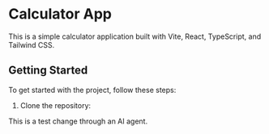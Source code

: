 # Calculator App

This is a simple calculator application built with Vite, React, TypeScript, and Tailwind CSS. 

## Getting Started

To get started with the project, follow these steps:

1. Clone the repository:

This is a test change through an AI agent.
   
